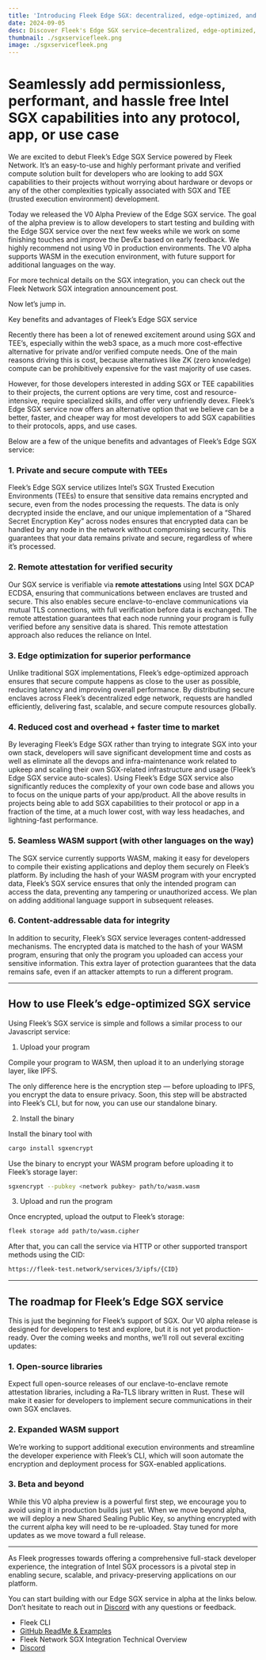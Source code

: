 ```yaml
---
title: 'Introducing Fleek Edge SGX: decentralized, edge-optimized, and dev friendly SGX capabilities' 
date: 2024-09-05
desc: Discover Fleek's Edge SGX service—decentralized, edge-optimized, and secure Intel SGX compute solution for privacy-focused applications with WASM support. 
thumbnail: ./sgxservicefleek.png
image: ./sgxservicefleek.png
---
```


# Seamlessly add permissionless, performant, and hassle free Intel SGX capabilities into any protocol, app, or use case

We are excited to debut Fleek’s Edge SGX Service powered by Fleek Network. It’s an easy-to-use and highly performant private and verified compute solution built for developers who are looking to add SGX capabilities to their projects without worrying about hardware or devops or any of the other complexities typically associated with SGX and TEE (trusted execution environment) development.

Today we released the V0 Alpha Preview of the Edge SGX service. The goal of the alpha preview is to allow developers to start testing and building with the Edge SGX service over the next few weeks while we work on some finishing touches and improve the DevEx based on early feedback. We highly recommend not using V0 in production environments. The V0 alpha supports WASM in the execution environment, with future support for additional languages on the way.

For more technical details on the SGX integration, you can check out the Fleek Network SGX integration announcement post.

Now let’s jump in.

Key benefits and advantages of Fleek’s Edge SGX service

Recently there has been a lot of renewed excitement around using SGX and TEE’s, especially within the web3 space, as a much more cost-effective alternative for private and/or verified compute needs. One of the main reasons driving this is cost, because alternatives like ZK (zero knowledge) compute can be prohibitively expensive for the vast majority of use cases.

However, for those developers interested in adding SGX or TEE capabilities to their projects, the current options are very time, cost and resource-intensive, require specialized skills, and offer very unfriendly devex. Fleek’s Edge SGX service now offers an alternative option that we believe can be a better, faster, and cheaper way for most developers to add SGX capabilities to their protocols, apps, and use cases.

Below are a few of the unique benefits and advantages of Fleek’s Edge SGX service:

### 1. Private and secure compute with TEEs

Fleek’s Edge SGX service utilizes Intel’s SGX Trusted Execution Environments (TEEs) to ensure that sensitive data remains encrypted and secure, even from the nodes processing the requests. The data is only decrypted inside the enclave, and our unique implementation of a “Shared Secret Encryption Key” across nodes ensures that encrypted data can be handled by any node in the network without compromising security. This guarantees that your data remains private and secure, regardless of where it’s processed.

### 2. Remote attestation for verified security

Our SGX service is verifiable via **remote attestations** using Intel SGX DCAP ECDSA, ensuring that communications between enclaves are trusted and secure. This also enables secure enclave-to-enclave communications via mutual TLS connections, with full verification before data is exchanged. The remote attestation guarantees that each node running your program is fully verified before any sensitive data is shared. This remote attestation approach also reduces the reliance on Intel.

### 3. Edge optimization for superior performance

Unlike traditional SGX implementations, Fleek’s edge-optimized approach ensures that secure compute happens as close to the user as possible, reducing latency and improving overall performance. By distributing secure enclaves across Fleek’s decentralized edge network, requests are handled efficiently, delivering fast, scalable, and secure compute resources globally.

### 4. Reduced cost and overhead + faster time to market

By leveraging Fleek’s Edge SGX rather than trying to integrate SGX into your own stack, developers will save significant development time and costs as well as eliminate all the devops and infra-maintenance work related to upkeep and scaling their own SGX-related infrastructure and usage (Fleek’s Edge SGX service auto-scales). Using Fleek’s Edge SGX service also significantly reduces the complexity of your own code base and allows you to focus on the unique parts of your app/product. All the above results in projects being able to add SGX capabilities to their protocol or app in a fraction of the time, at a much lower cost, with way less headaches, and lightning-fast performance.


### 5. Seamless WASM support (with other languages on the way)

The SGX service currently supports WASM, making it easy for developers to compile their existing applications and deploy them securely on Fleek’s platform. By including the hash of your WASM program with your encrypted data, Fleek’s SGX service ensures that only the intended program can access the data, preventing any tampering or unauthorized access. We plan on adding additional language support in subsequent releases.

### 6. Content-addressable data for integrity

In addition to security, Fleek’s SGX service leverages content-addressed mechanisms. The encrypted data is matched to the hash of your WASM program, ensuring that only the program you uploaded can access your sensitive information. This extra layer of protection guarantees that the data remains safe, even if an attacker attempts to run a different program.

---

## How to use Fleek’s edge-optimized SGX service

Using Fleek’s SGX service is simple and follows a similar process to our Javascript service:

1. Upload your program

Compile your program to WASM, then upload it to an underlying storage layer, like IPFS.

The only difference here is the encryption step — before uploading to IPFS, you encrypt the data to ensure privacy. Soon, this step will be abstracted into Fleek’s CLI, but for now, you can use our standalone binary.

2. Install the binary

Install the binary tool with

```bash
cargo install sgxencrypt
```

Use the binary to encrypt your WASM program before uploading it to Fleek’s storage layer:

```bash
sgxencrypt --pubkey <network pubkey> path/to/wasm.wasm
```

3. Upload and run the program

Once encrypted, upload the output to Fleek’s storage:

```bash
fleek storage add path/to/wasm.cipher
```

After that, you can call the service via HTTP or other supported transport methods using the CID:

```bash
https://fleek-test.network/services/3/ipfs/{CID}
```
---

## The roadmap for Fleek’s Edge SGX service

This is just the beginning for Fleek’s support of SGX. Our V0 alpha release is designed for developers to test and explore, but it is not yet production-ready. Over the coming weeks and months, we’ll roll out several exciting updates:

### 1. Open-source libraries 

Expect full open-source releases of our enclave-to-enclave remote attestation libraries, including a Ra-TLS library written in Rust. These will make it easier for developers to implement secure communications in their own SGX enclaves.

### 2. Expanded WASM support  

We’re working to support additional execution environments and streamline the developer experience with Fleek’s CLI, which will soon automate the encryption and deployment process for SGX-enabled applications.

### 3. Beta and beyond 

While this V0 alpha preview is a powerful first step, we encourage you to avoid using it in production builds just yet. When we move beyond alpha, we will deploy a new Shared Sealing Public Key, so anything encrypted with the current alpha key will need to be re-uploaded. Stay tuned for more updates as we move toward a full release.

---

As Fleek progresses towards offering a comprehensive full-stack developer experience, the integration of Intel SGX processors is a pivotal step in enabling secure, scalable, and privacy-preserving applications on our platform. 

You can start building with our Edge SGX service in alpha at the links below. Don’t hesitate to reach out in [Discord](https://discord.gg/fleek) with any questions or feedback. 

- Fleek CLI
- [GitHub ReadMe & Examples](https://github.com/fleek-network/lightning/tree/sgx-alpha/lib/sgxkit#readme)
- Fleek Network SGX Integration Technical Overview 
- [Discord](https://discord.gg/fleek)



